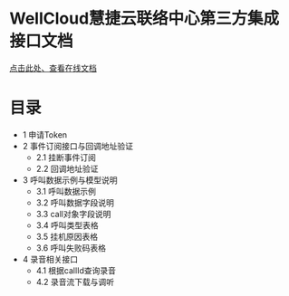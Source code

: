 # WellCloud慧捷云联络中心第三方集成接口文档

[点击此处、查看在线文档](https://wdd.js.org/open-api/#/)

# 目录

- 1 申请Token
- 2 事件订阅接口与回调地址验证
  - 2.1 挂断事件订阅
  - 2.2 回调地址验证
- 3 呼叫数据示例与模型说明
  - 3.1 呼叫数据示例
  - 3.2 呼叫数据字段说明
  - 3.3 call对象字段说明
  - 3.4 呼叫类型表格
  - 3.5 挂机原因表格
  - 3.6 呼叫失败码表格
- 4 录音相关接口
  - 4.1 根据callId查询录音
  - 4.2 录音流下载与调听
